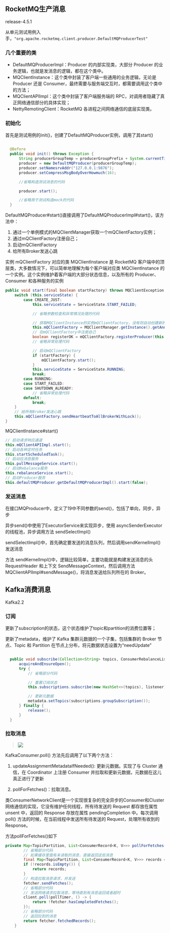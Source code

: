 

## RocketMQ生产消息

release-4.5.1

从单元测试用例入手，`"org.apache.rocketmq.client.producer.DefaultMQProducerTest"`

### 几个重要的类

- DefaultMQProducerImpl：Producer 的内部实现类，大部分 Producer 的业务逻辑，也就是发消息的逻辑，都在这个类中。
- MQClientInstance：这个类中封装了客户端一些通用的业务逻辑，无论是 Producer 还是 Consumer，最终需要与服务端交互时，都需要调用这个类中的方法；
- MQClientAPIImpl：这个类中封装了客户端服务端的 RPC，对调用者隐藏了真正网络通信部分的具体实现；
- NettyRemotingClient：RocketMQ 各进程之间网络通信的底层实现类。

### 初始化

首先是测试用例的init()，创建了DefaultMQProducer实例，调用了其start()

```java

  @Before
  public void init() throws Exception {
      String producerGroupTemp = producerGroupPrefix + System.currentTimeMillis();
      producer = new DefaultMQProducer(producerGroupTemp);
      producer.setNamesrvAddr("127.0.0.1:9876");
      producer.setCompressMsgBodyOverHowmuch(16);

      //省略构造测试消息的代码

      producer.start();

      //省略用于测试构造mock的代码
  }
```

DefaultMQProducer#start()直接调用了DefaultMQProducerImpl#start()，该方法中：

1. 通过一个单例模式的MQClientManager获取一个mQClientFactory实例；
2. 通过mQClientFactory注册自己；
3. 启动mQClientFactory
4. 给所有Broker发送心跳

实例 mQClientFactory 对应的类 MQClientInstance 是 RocketMQ 客户端中的顶层类，大多数情况下，可以简单地理解为每个客户端对应类 MQClientInstance 的一个实例。这个实例维护着客户端的大部分状态信息，以及所有的 Producer、Consumer 和各种服务的实例

```java
public void start(final boolean startFactory) throws MQClientException {
    switch (this.serviceState) {
        case CREATE_JUST:
            this.serviceState = ServiceState.START_FAILED;

            // 省略参数检查和异常情况处理的代码

            // 获取MQClientInstance的实例mQClientFactory，没有则自动创建新的实例
            this.mQClientFactory = MQClientManager.getInstance().getAndCreateMQClientInstance(this.defaultMQProducer, rpcHook);
            // 在mQClientFactory中注册自己
            boolean registerOK = mQClientFactory.registerProducer(this.defaultMQProducer.getProducerGroup(), this);
            // 省略异常处理代码

            // 启动mQClientFactory
            if (startFactory) {
                mQClientFactory.start();
            }
            this.serviceState = ServiceState.RUNNING;
            break;
        case RUNNING:
        case START_FAILED:
        case SHUTDOWN_ALREADY:
            // 省略异常处理代码
        default:
            break;
    }
    // 给所有Broker发送心跳
    this.mQClientFactory.sendHeartbeatToAllBrokerWithLock();
}
```

MQClientInstance#start()

```java
// 启动请求响应通道
this.mQClientAPIImpl.start();
// 启动各种定时任务
this.startScheduledTask();
// 启动拉消息服务
this.pullMessageService.start();
// 启动Rebalance服务
this.rebalanceService.start();
// 启动Producer服务
this.defaultMQProducer.getDefaultMQProducerImpl().start(false);
```

### 发送消息

在接口MQProducer中，定义了19中不同参数的send()，包括了单向，同步，异步

异步send()中使用了ExecutorService来实现异步，使用 asyncSenderExecutor 的线程池，异步调用方法 sendSelectImpl()

sendSelectImpl()中，首先确定要发送的消息队列，然后调用sendKernelImpl()发送消息

方法 sendKernelImpl()中，逻辑比较简单，主要功能就是构建发送消息的头 RequestHeader 和上下文 SendMessageContext，然后调用方法 MQClientAPIImpl#sendMessage()，将消息发送给队列所在的 Broker。



## Kafka消费消息

Kafka2.2

### 订阅

更新了subscription的状态，这个状态维护了topic和partition的消费位置等；

更新了metadata，维护了 Kafka 集群元数据的一个子集，包括集群的 Broker 节点、Topic 和 Partition 在节点上分布，将元数据状态设置为“needUpdate”

```java

  public void subscribe(Collection<String> topics, ConsumerRebalanceListener listener) {
      acquireAndEnsureOpen();
      try {
          // 省略部分代码

          // 重置订阅状态
          this.subscriptions.subscribe(new HashSet<>(topics), listener);

          // 更新元数据
          metadata.setTopics(subscriptions.groupSubscription());
      } finally {
          release();
      }
  }
```



### 拉取消息

> ![](F:\MyGitHub\my\MessageQueue\pic\Kafka拉取消息的时序图.png)

KafkaConsumer.poll() 方法先后调用了以下两个方法：

1. updateAssignmentMetadataIfNeeded(): 更新元数据。实现了与 Cluster 通信，在 Coordinator 上注册 Consumer 并拉取和更新元数据，元数据在这儿真正进行了更新

2. pollForFetches()：拉取消息。

类ConsumerNetworkClient是一个实现很复杂的完全异步的Consumer和Cluster网络通信的实现，它没有维护任何线程，所有待发送的 Request 都存放在属性 unsent 中，返回的 Response 存放在属性 pendingCompletion 中。每次调用 poll() 方法的时候，在当前线程中发送所有待发送的 Request，处理所有收到的 Response。



方法pollForFetches()如下

```java
private Map<TopicPartition, List<ConsumerRecord<K, V>>> pollForFetches(Timer timer) {
        // 省略部分代码
        // 如果缓存里面有未读取的消息，直接返回这些消息
        final Map<TopicPartition, List<ConsumerRecord<K, V>>> records = fetcher.fetchedRecords();
        if (!records.isEmpty()) {
            return records;
        }
        // 构造拉取消息请求，并发送
        fetcher.sendFetches();
        // 省略部分代码
        // 发送网络请求拉取消息，等待直到有消息返回或者超时
        client.poll(pollTimer, () -> {
            return !fetcher.hasCompletedFetches();
        });
        // 省略部分代码
        // 返回拉到的消息
        return fetcher.fetchedRecords();
    }
```

